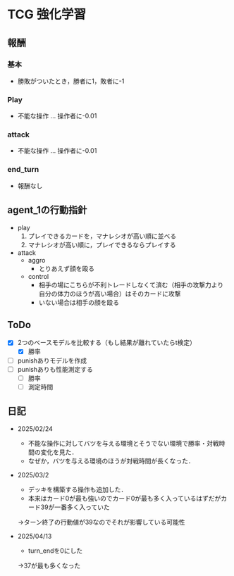 # TCG 強化学習

## 報酬

### 基本

- 勝敗がついたとき，勝者に1，敗者に-1

### Play

- 不能な操作 ... 操作者に-0.01

### attack

- 不能な操作 ... 操作者に-0.01

### end_turn

- 報酬なし

## agent_1の行動指針

- play
  1. プレイできるカードを，マナレシオが高い順に並べる
  2. マナレシオが高い順に，プレイできるならプレイする
- attack
  - aggro
    - とりあえず顔を殴る
  - control
    - 相手の場にこちらが不利トレードしなくて済む（相手の攻撃力より自分の体力のほうが高い場合）はそのカードに攻撃
    - いない場合は相手の顔を殴る

## ToDo

- [X] 2つのベースモデルを比較する（もし結果が離れていたらt検定）
  - [X] 勝率
- [ ] punishありモデルを作成
- [ ] punishありも性能測定する
  - [ ] 勝率
  - [ ] 測定時間

## 日記

- 2025/02/24

  - 不能な操作に対してバツを与える環境とそうでない環境で勝率・対戦時間の変化を見た．
  - なぜか，バツを与える環境のほうが対戦時間が長くなった．
- 2025/03/2

  - デッキを構築する操作も追加した．
  - 本来はカード0が最も強いのでカード0が最も多く入っているはずだがカード39が一番多く入っていた

  →ターン終了の行動値が39なのでそれが影響している可能性
- 2025/04/13

  - turn_endを0にした

  →37が最も多くなった
